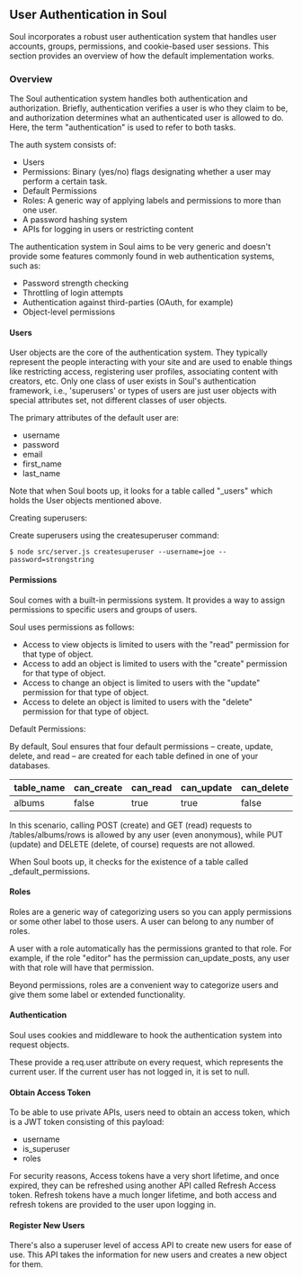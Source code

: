 ## User Authentication in Soul

Soul incorporates a robust user authentication system that handles user accounts, groups, permissions, and cookie-based user sessions. This section provides an overview of how the default implementation works.

### Overview

The Soul authentication system handles both authentication and authorization. Briefly, authentication verifies a user is who they claim to be, and authorization determines what an authenticated user is allowed to do. Here, the term "authentication" is used to refer to both tasks.

The auth system consists of:

- Users
- Permissions: Binary (yes/no) flags designating whether a user may perform a certain task.
- Default Permissions
- Roles: A generic way of applying labels and permissions to more than one user.
- A password hashing system
- APIs for logging in users or restricting content

The authentication system in Soul aims to be very generic and doesn't provide some features commonly found in web authentication systems, such as:

- Password strength checking
- Throttling of login attempts
- Authentication against third-parties (OAuth, for example)
- Object-level permissions

#### Users

User objects are the core of the authentication system. They typically represent the people interacting with your site and are used to enable things like restricting access, registering user profiles, associating content with creators, etc. Only one class of user exists in Soul's authentication framework, i.e., 'superusers' or types of users are just user objects with special attributes set, not different classes of user objects.

The primary attributes of the default user are:

- username
- password
- email
- first_name
- last_name

Note that when Soul boots up, it looks for a table called "\_users" which holds the User objects mentioned above.

Creating superusers:

Create superusers using the createsuperuser command:

```
$ node src/server.js createsuperuser --username=joe --password=strongstring
```

#### Permissions

Soul comes with a built-in permissions system. It provides a way to assign permissions to specific users and groups of users.

Soul uses permissions as follows:

- Access to view objects is limited to users with the "read" permission for that type of object.
- Access to add an object is limited to users with the "create" permission for that type of object.
- Access to change an object is limited to users with the "update" permission for that type of object.
- Access to delete an object is limited to users with the "delete" permission for that type of object.

Default Permissions:

By default, Soul ensures that four default permissions – create, update, delete, and read – are created for each table defined in one of your databases.

| table_name | can_create | can_read | can_update | can_delete |
| ---------- | ---------- | -------- | ---------- | ---------- |
| albums     | false      | true     | true       | false      |

In this scenario, calling POST (create) and GET (read) requests to /tables/albums/rows is allowed by any user (even anonymous), while PUT (update) and DELETE (delete, of course) requests are not allowed.

When Soul boots up, it checks for the existence of a table called \_default_permissions.

#### Roles

Roles are a generic way of categorizing users so you can apply permissions or some other label to those users. A user can belong to any number of roles.

A user with a role automatically has the permissions granted to that role. For example, if the role "editor" has the permission can_update_posts, any user with that role will have that permission.

Beyond permissions, roles are a convenient way to categorize users and give them some label or extended functionality.

#### Authentication

Soul uses cookies and middleware to hook the authentication system into request objects.

These provide a req.user attribute on every request, which represents the current user. If the current user has not logged in, it is set to null.

#### Obtain Access Token

To be able to use private APIs, users need to obtain an access token, which is a JWT token consisting of this payload:

- username
- is_superuser
- roles

For security reasons, Access tokens have a very short lifetime, and once expired, they can be refreshed using another API called Refresh Access token. Refresh tokens have a much longer lifetime, and both access and refresh tokens are provided to the user upon logging in.

#### Register New Users

There's also a superuser level of access API to create new users for ease of use. This API takes the information for new users and creates a new object for them.
